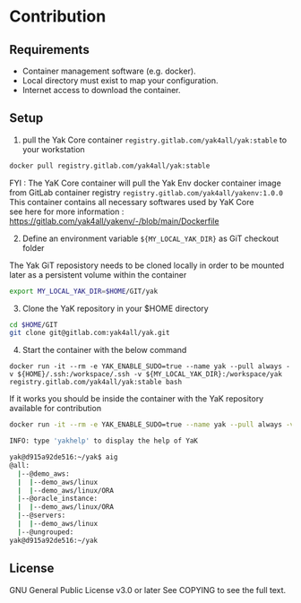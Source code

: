 # Contribution

## Requirements

- Container management software (e.g. docker).
- Local directory must exist to map your configuration.
- Internet access to download the container.

## Setup

1. pull the Yak Core container `registry.gitlab.com/yak4all/yak:stable` to your workstation

```bash
docker pull registry.gitlab.com/yak4all/yak:stable
```

FYI : The YaK Core container will pull the Yak Env docker container image from GitLab container registry `registry.gitlab.com/yak4all/yakenv:1.0.0` <br>
This container contains all necessary softwares used by YaK Core <br>
see here for more information : https://gitlab.com/yak4all/yakenv/-/blob/main/Dockerfile


2. Define an environment variable `${MY_LOCAL_YAK_DIR}` as GiT checkout folder

The Yak GiT reposistory needs to be cloned locally in order to be mounted later as a persistent volume within the container

```bash
export MY_LOCAL_YAK_DIR=$HOME/GIT/yak
```

3. Clone the YaK repository in your $HOME directory

```bash
cd $HOME/GIT
git clone git@gitlab.com:yak4all/yak.git
```

4. Start the container with the below command
```
docker run -it --rm -e YAK_ENABLE_SUDO=true --name yak --pull always -v ${HOME}/.ssh:/workspace/.ssh -v ${MY_LOCAL_YAK_DIR}:/workspace/yak registry.gitlab.com/yak4all/yak:stable bash
```

If it works you should be inside the container with the YaK repository available for contribution

```bash
docker run -it --rm -e YAK_ENABLE_SUDO=true --name yak --pull always -v ${HOME}/.ssh:/workspace/.ssh -v ${MY_LOCAL_YAK_DIR}:/workspace/yak registry.gitlab.com/yak4all/yak:stable bash

INFO: type 'yakhelp' to display the help of YaK

yak@d915a92de516:~/yak$ aig
@all:
  |--@demo_aws:
  |  |--demo_aws/linux
  |  |--demo_aws/linux/ORA
  |--@oracle_instance:
  |  |--demo_aws/linux/ORA
  |--@servers:
  |  |--demo_aws/linux
  |--@ungrouped:
yak@d915a92de516:~/yak
```

## License

GNU General Public License v3.0 or later
See COPYING to see the full text.

